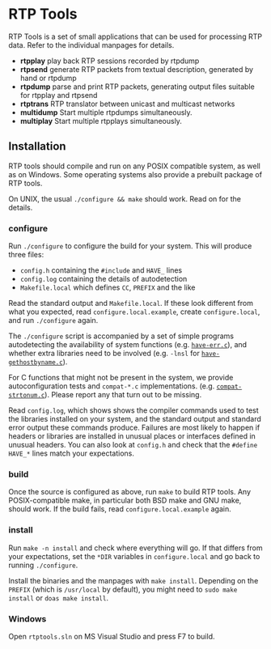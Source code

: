# RTP Tools

RTP Tools is a set of small applications
that can be used for processing RTP data.
Refer to the individual manpages for details.

* **rtpplay**
	play back RTP sessions recorded by rtpdump
* **rtpsend**
	generate RTP packets from textual description,
	generated by hand or rtpdump
* **rtpdump**
	parse and print RTP packets,
	generating output files suitable for rtpplay and rtpsend
* **rtptrans**
	RTP translator between unicast and multicast networks
* **multidump**
	Start multiple rtpdumps simultaneously.
* **multiplay**
	Start multiple rtpplays simultaneously.

## Installation

RTP tools should compile and run on any POSIX compatible system,
as well as on Windows. Some operating systems also provide
a prebuilt package of RTP tools.

On UNIX, the usual `./configure && make` should work.
Read on for the details.

### configure

Run `./configure` to configure the build for your system.
This will produce three files:

* `config.h` containing the `#include` and `HAVE_` lines
* `config.log` containing the details of autodetection
* `Makefile.local` which defines `CC`, `PREFIX` and the like

Read the standard output and `Makefile.local`.
If these look different from what you expected,
read `configure.local.example`, create `configure.local`,
and run `./configure` again.

The `./configure` script is accompanied by a set of simple programs
autodetecting the availability of system functions
(e.g. [`have-err.c`](have-err.c)), and whether extra libraries need to be
involved (e.g. `-lnsl` for [`have-gethostbyname.c`](have-gethostbyname.c)).

For C functions that might not be present in the system,
we provide autoconfiguration tests and `compat-*.c` implementations.
(e.g. [`compat-strtonum.c`](compat-strtonum.c)).
Please report any that turn out to be missing.

Read `config.log`, which shows shows the compiler commands used
to test the libraries installed on your system, and the standard
output and standard error output these commands produce.
Failures are most likely to happen if headers or libraries
are installed in unusual places or interfaces defined
in unusual headers. You can also look at `config.h` and
check that the `#define HAVE_*` lines match your expectations.

### build

Once the source is configured as above, run `make` to build RTP tools.
Any POSIX-compatible make, in particular both BSD make and GNU make,
should work. If the build fails, read `configure.local.example` again.

### install

Run `make -n install` and check where everything will go.
If that differs from your expectations, set the `*DIR` variables
in `configure.local` and go back to running `./configure`.

Install the binaries and the manpages with `make install`.
Depending on the `PREFIX` (which is `/usr/local` by default),
you might need to `sudo make install` or `doas make install`.

### Windows

Open `rtptools.sln` on MS Visual Studio and press F7 to build.
